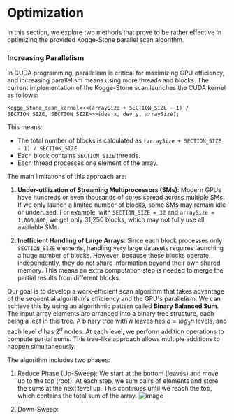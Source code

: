 # Optimization
In this section, we explore two methods that prove to be rather effective in optimizing the provided Kogge-Stone parallel scan algorithm.
### Increasing Parallelism
In CUDA programming, parallelism is critical for maximizing GPU efficiency, and increasing parallelism means using more threads and blocks. The current implementation of the Kogge-Stone scan launches the CUDA kernel as follows:
```c=
Kogge_Stone_scan_kernel<<<(arraySize + SECTION_SIZE - 1) / SECTION_SIZE, SECTION_SIZE>>>(dev_x, dev_y, arraySize);
```
This means:
* The total number of blocks is calculated as `(arraySize + SECTION_SIZE - 1) / SECTION_SIZE`.
* Each block contains `SECTION_SIZE` threads.
* Each thread processes one element of the array.

The main limitations of this approach are:

1. **Under-utilization of Streaming Multiprocessors (SMs)**: Modern GPUs have hundreds or even thousands of cores spread across multiple SMs. If we only launch a limited number of blocks, some SMs may remain idle or underused. For example, with `SECTION_SIZE = 32` and `arraySize = 1,000,000`, we get only 31,250 blocks, which may not fully use all available SMs.

2. **Inefficient Handling of Large Arrays**: Since each block processes only `SECTION_SIZE` elements, handling very large datasets requires launching a huge number of blocks. However, because these blocks operate independently, they do not share information beyond their own shared memory. This means an extra computation step is needed to merge the partial results from different blocks.

Our goal is to develop a work-efficient scan algorithm that takes advantage of the sequential algorithm's efficiency and the GPU's parallelism. We can achieve this by using an algorithmic pattern called **Binary Balanced Sum**. The input array elements are arranged into a binary tree structure, each being a leaf in this tree. A binary tree with $n$ leaves has $d=log_2n$ levels, and each level $d$ has $2^d$ nodes. At each level, we perform addition operations to compute partial sums. This tree-like approach allows multiple additions to happen simultaneously.

The algorithm includes two phases:
1. Reduce Phase (Up-Sweep): We start at the bottom (leaves) and move up to the top (root). At each step, we sum pairs of elements and store the sums at the next level up. This continues until we reach the top, which contains the total sum of the array.
![image](https://github.com/user-attachments/assets/2e373fed-afc3-4bc8-bd7a-6c46636262f9)
 
  
3. Down-Sweep:
   
